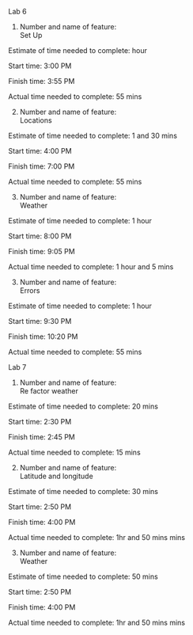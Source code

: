 Lab 6 


1. Number and name of feature:  
Set Up

Estimate of time needed to complete: hour 

Start time: 3:00 PM

Finish time: 3:55 PM

Actual time needed to complete: 55 mins 


2. Number and name of feature:  
Locations 

Estimate of time needed to complete: 1 and 30 mins 

Start time: 4:00 PM

Finish time: 7:00 PM

Actual time needed to complete: 55 mins



3. Number and name of feature:  
Weather 

Estimate of time needed to complete: 1 hour  

Start time: 8:00 PM

Finish time: 9:05 PM

Actual time needed to complete:  1 hour and 5 mins 



3. Number and name of feature:  
Errors 

Estimate of time needed to complete: 1 hour  

Start time: 9:30 PM

Finish time: 10:20 PM

Actual time needed to complete: 55  mins 


Lab 7 

1. Number and name of feature:  
Re factor weather  

Estimate of time needed to complete: 20 mins  

Start time: 2:30 PM

Finish time: 2:45 PM

Actual time needed to complete: 15  mins 



2. Number and name of feature:  
 Latitude and longitude

Estimate of time needed to complete: 30 mins  

Start time: 2:50 PM

Finish time: 4:00 PM

Actual time needed to complete: 1hr and 50 mins  mins 



3. Number and name of feature:  
 Weather 

Estimate of time needed to complete: 50 mins  

Start time: 2:50 PM

Finish time: 4:00 PM

Actual time needed to complete: 1hr and 50 mins  mins 
